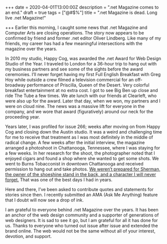 +++
date = 2020-04-01T13:00:00Z
description = ".net Magazine comes to an end."
draft = true
tags = ["@\#$%"]
title = ".net Magazine is dead. Long live .net Magazine!"

+++
Earlier this morning, I caught some news that .net Magazine and Computer Arts are closing operations. The story now appears to be confirmed by friend and former .net editor Oliver Lindberg. Like many of my friends, my career has had a few meaningful intersections with the magazine over the years. 

In 2010 my studio, Happy Cog, was awarded the .net Award for Web Design Studio of the Year. I traveled to London for a 36-hour trip to hang out with my business partners and see some of the sights before the award ceremonies.  I’ll never forget having my first Full English Breakfast with Greg Hoy while outside a crew filmed a television commercial for an off-broadway performance of Priscilla, Queen of the Desert. Very colorful breakfast entertainment at no extra cost. I got to see Big Ben up close and ride The Tube a few times. We ate lunch with our friends at Clearleft, who were also up for the award. Later that day, when we won, my partners and I were on cloud nine. The news was a massive lift for everyone in the company, and we wore that award (figuratively) around our neck for the proceeding year.

Years later, I was profiled for issue 266; weeks after moving on from Happy Cog and closing down the Austin studio. It was a weird and challenging time for me to receive that treatment as I was most definitely in the middle of radical change. A few weeks after the initial interview, the magazine arranged a photoshoot in Chattanooga, Tennessee, where I was staying for a few weeks. In her research for the shoot, the photographer noted that I enjoyed cigars and found a shop where she wanted to get some shots. We went to Burns Tobacconist in downtown Chattanooga and received permission to hang out and take photos. [We weren’t prepared for Sherman, the owner of the shoeshine stand in the back, and a character I will never forget.](https://airbagindustries.com/john/ "Read the story about Sherman") That was one of the best days I had in years.

Here and there, I’ve been asked to contribute quotes and statements for stories since then. I recently submitted an AMA (Ask Me Anything) feature that I doubt will now see a drop of ink.

I am grateful to everyone behind .net Magazine over the years. It has been an anchor of the web design community and a supporter of generations of web designers. It is sad to see it go, but I am grateful for all it has done for us. Thanks to everyone who turned out issue after issue and extended the brand online. The web would not be the same without all of your interest, devotion, and support.